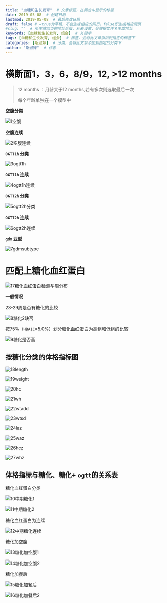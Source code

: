 ```yaml
---
title: "血糖和生长发育"  # 文章标题，在网也中显示的标题
date: 2019-05-08  # 创建日期
lastmod: 2019-05-08  # 最后修改日期
draft: false # =true为草稿，不会生成相应的网页，false即生成相应网页
#slug: ""  # 所生成网页的地址后缀，若未设置，会根据文件名生成地址
keywords: [血糖和生长发育, 组会]  # 关键字
tags: [血糖和生长发育, 组会]  # 标签，会将此文章添加到指定的标签下
categories: [斯淑婷]  # 分类，会将此文章添加到指定的分类下
author: "斯淑婷"  # 作者
---
```

# 横断面1，3，6，8/9，12, >12 months

> 12 months ：月龄大于12 months,若有多次则选取最后一次
>
> 每个年龄单独在一个模型中

**空腹分类**

![1空腹](血糖和生长发育2.assets/1空腹.png)

**空腹连续**

![2空腹连续](血糖和生长发育2.assets/2空腹连续.png)

**`OGTT1h` 分类**

![3ogtt1h](血糖和生长发育2.assets/3ogtt1h.png)

**`OGTT1h` 连续**

![4ogtt1h连续](血糖和生长发育2.assets/4ogtt1h连续.png)

**`OGTT2h` 分类**

![5ogtt2h分类](血糖和生长发育2.assets/5ogtt2h分类.png)

**`OGTT2h` 连续**

![6ogtt2h连续](血糖和生长发育2.assets/6ogtt2h连续.png)

**`gdm` 亚型**

![7gdmsubtype](血糖和生长发育2.assets/7gdmsubtype.png)

# 匹配上糖化血红蛋白

![17糖化血红蛋白检测孕周分布](血糖和生长发育2.assets/17糖化血红蛋白检测孕周分布.png)

**一般情况**

23-29周是否有糖化的比较

![8糖化2缺否](血糖和生长发育2.assets/8糖化2缺否.png)

按75%（`HBA1C`=5.0%）划分糖化血红蛋白为高组和低组的比较

![9糖化是否高](血糖和生长发育2.assets/9糖化是否高.png)

## 按糖化分类的体格指标图

![18length](血糖和生长发育2.assets/18length.png)

![19weight](血糖和生长发育2.assets/19weight.png)

![20hc](血糖和生长发育2.assets/20hc.png)

![21wh](血糖和生长发育2.assets/21wh.png)

![22wtadd](血糖和生长发育2.assets/22wtadd.png)

![23wtsd](血糖和生长发育2.assets/23wtsd.png)

![24laz](血糖和生长发育2.assets/24laz.png)

![25waz](血糖和生长发育2.assets/25waz.png)

![26hcz](血糖和生长发育2.assets/26hcz.png)

![27whz](血糖和生长发育2.assets/27whz.png)

## 体格指标与糖化、糖化+ `ogtt`的关系表

糖化血红蛋白分类

![10中期糖化1](血糖和生长发育2.assets/10中期糖化1.png)

![11中期糖化2](血糖和生长发育2.assets/11中期糖化2.png)

糖化血红蛋白为连续

![12中期糖化连续](血糖和生长发育2.assets/12中期糖化连续.png)

糖化加空腹

![13糖化加空腹1](血糖和生长发育2.assets/13糖化加空腹1.png)

![14糖化加空腹2](血糖和生长发育2.assets/14糖化加空腹2.png)



糖化加餐后

![15糖化加餐后](血糖和生长发育2.assets/15糖化加餐后.png)

![16糖化加餐后2](血糖和生长发育2.assets/16糖化加餐后2.png)